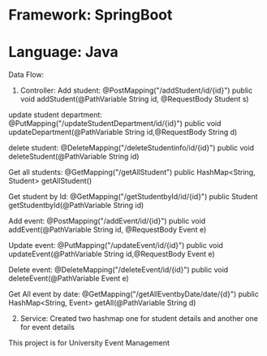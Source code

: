 # Framework: SpringBoot
# Language: Java

Data Flow:
1) Controller: 
Add student:  @PostMapping("/addStudent/id/{id}")
             public void addStudent(@PathVariable String id, @RequestBody Student s)
                
update student department:  @PutMapping("/updateStudentDepartment/id/{id}")
                             public void updateDepartment(@PathVariable String id,@RequestBody String d)
                             
delete student:   @DeleteMapping("/deleteStudentinfo/id/{id}")
                  public void deleteStudent(@PathVariable String id)
                  
Get all students: @GetMapping("/getAllStudent")
                  public HashMap<String, Student> getAllStudent()
                  
Get student by Id: @GetMapping("/getStudentbyId/id/{id}")
                    public Student getStudentbyId(@PathVariable String id)

Add event:  @PostMapping("/addEvent/id/{id}")
            public void addEvent(@PathVariable String id, @RequestBody Event e)

Update event:  @PutMapping("/updateEvent/id/{id}")
                public void updateEvent(@PathVariable String id,@RequestBody Event e)

Delete event:   @DeleteMapping("/deleteEvent/id/{id}")
                 public void deleteEvent(@PathVariable Event e)

Get All event by date: @GetMapping("/getAllEventbyDate/date/{d}")
                        public HashMap<String, Event> getAll(@PathVariable String d)
                        

2) Service: Created two hashmap one for student details and another one for event details

This project is for University Event Management
